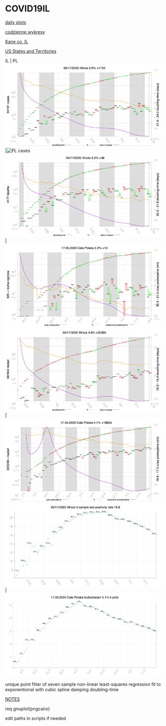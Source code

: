 # COVID19IL

[daily plots](https://msliczniak.github.io/COVID19IL/plots/index.html)

[codzienne wykresy](https://msliczniak.github.io/COVID19IL/plots/pl/index.html)

[Kane co, IL](https://msliczniak.github.io/COVID19IL/plots/kane/index.html)


[US States and Territories](https://msliczniak.github.io/COVID19IL/plots/us/index.html)

IL | PL
![IL cases](plots/illinois-cases.png)|![PL cases](plots/pl/Ca%C5%82a%20Polska-liczba.png)
![IL deaths](plots/illinois-deaths.png)|![PL deaths](plots/pl/Ca%C5%82a%20Polska-liczba%20zgon%C3%B3w.png)
![IL tested](plots/illinois-tested.png)|![PL tested](plots/pl/tested.png)
![IL test-positivity](plots/ratio.png)|![PL test-positivity](plots/pl/ratio.png)

unique point filter of
seven sample non-linear least-squares regression fit to exponentional with cubic
spline damping doubling-time

[NOTES](NOTES.txt)

req gnuplot(pngcairo)

edit paths in scripts if needed
